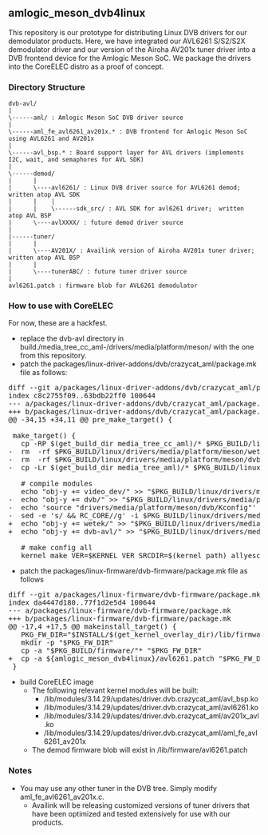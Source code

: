 ## amlogic_meson_dvb4linux
This repository is our prototype for distributing Linux DVB drivers for our demodulator products.  Here, we have integrated our AVL6261 S/S2/S2X demodulator driver and our version of the Airoha AV201x tuner driver into a DVB frontend device for the Amlogic Meson SoC.  We package the drivers into the CoreELEC distro as a proof of concept.

### Directory Structure
```
dvb-avl/
|
\------aml/ : Amlogic Meson SoC DVB driver source
|
\------aml_fe_avl6261_av201x.* : DVB frontend for Amlogic Meson SoC using AVL6261 and AV201x
|
\------avl_bsp.* : Board support layer for AVL drivers (implements I2C, wait, and semaphores for AVL SDK)
|
\------demod/
|      |
|      \----avl6261/ : Linux DVB driver source for AVL6261 demod; written atop AVL SDK
|      |    |
|      |    \------sdk_src/ : AVL SDK for avl6261 driver;  written atop AVL BSP
|      \----avlXXXX/ : future demod driver source
|
|------tuner/
|      |
|      \----AV201X/ : Availink version of Airoha AV201x tuner driver; written atop AVL BSP
|      |
|      \----tunerABC/ : future tuner driver source
|
avl6261.patch : firmware blob for AVL6261 demodulator
```

### How to use with CoreELEC
For now, these are a hackfest.
* replace the dvb-avl directory in build.<target>/media_tree_cc_aml-<hash>/drivers/media/platform/meson/ with the one from this repository.
* patch the packages/linux-driver-addons/dvb/crazycat_aml/package.mk file as follows:
<pre>
diff --git a/packages/linux-driver-addons/dvb/crazycat_aml/package.mk b/packages/linux-driver-addons/dvb/crazycat_aml/package.mk
index c8c2755f09..63bdb22ff0 100644
--- a/packages/linux-driver-addons/dvb/crazycat_aml/package.mk
+++ b/packages/linux-driver-addons/dvb/crazycat_aml/package.mk
@@ -34,15 +34,11 @@ pre_make_target() {
 
 make_target() {
   cp -RP $(get_build_dir media_tree_cc_aml)/* $PKG_BUILD/linux
-  rm  -rf $PKG_BUILD/linux/drivers/media/platform/meson/wetek
-  rm  -rf $PKG_BUILD/linux/drivers/media/platform/meson/dvb-avl
-  cp -Lr $(get_build_dir media_tree_aml)/* $PKG_BUILD/linux
 
   # compile modules
   echo "obj-y += video_dev/" >> "$PKG_BUILD/linux/drivers/media/platform/meson/Makefile"
-  echo "obj-y += dvb/" >> "$PKG_BUILD/linux/drivers/media/platform/meson/Makefile"
-  echo 'source "drivers/media/platform/meson/dvb/Kconfig"' >>  "$PKG_BUILD/linux/drivers/media/platform/Kconfig"
-  sed -e 's/ && RC_CORE//g' -i $PKG_BUILD/linux/drivers/media/usb/dvb-usb/Kconfig
+  echo "obj-y += wetek/" >> "$PKG_BUILD/linux/drivers/media/platform/meson/Makefile"
+  echo "obj-y += dvb-avl/" >> "$PKG_BUILD/linux/drivers/media/platform/meson/Makefile"
 
   # make config all
   kernel_make VER=$KERNEL_VER SRCDIR=$(kernel_path) allyesconfig
</pre>
* patch the packages/linux-firmware/dvb-firmware/package.mk file as follows
<pre>
diff --git a/packages/linux-firmware/dvb-firmware/package.mk b/packages/linux-firmware/dvb-firmware/package.mk
index da4447d180..77f1d2e5d4 100644
--- a/packages/linux-firmware/dvb-firmware/package.mk
+++ b/packages/linux-firmware/dvb-firmware/package.mk
@@ -17,4 +17,5 @@ makeinstall_target() {
   PKG_FW_DIR="$INSTALL/$(get_kernel_overlay_dir)/lib/firmware"
   mkdir -p "$PKG_FW_DIR"
   cp -a "$PKG_BUILD/firmware/"* "$PKG_FW_DIR"
+  cp -a ${amlogic_meson_dvb4linux}/avl6261.patch "$PKG_FW_DIR"
 }
</pre>
* build CoreELEC image
  * The following relevant kernel modules will be built:
    * /lib/modules/3.14.29/updates/driver.dvb.crazycat_aml/avl_bsp.ko
    * /lib/modules/3.14.29/updates/driver.dvb.crazycat_aml/avl6261.ko
    * /lib/modules/3.14.29/updates/driver.dvb.crazycat_aml/av201x_avl.ko
    * /lib/modules/3.14.29/updates/driver.dvb.crazycat_aml/aml_fe_avl6261_av201x
  * The demod firmware blob will exist in /lib/firmware/avl6261.patch
### Notes
* You may use any other tuner in the DVB tree.  Simply modify aml_fe_avl6261_av201x.c.
  * Availink will be releasing customized versions of tuner drivers that have been optimized and tested extensively for use with our products.
